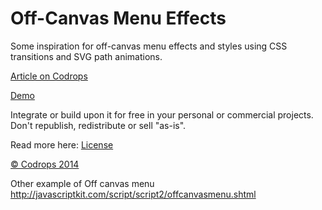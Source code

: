 Off-Canvas Menu Effects
=========

Some inspiration for off-canvas menu effects and styles using CSS transitions and SVG path animations. 

[Article on Codrops](http://tympanus.net/codrops/?p=20100)

[Demo](http://tympanus.net/Development/OffCanvasMenuEffects/)

Integrate or build upon it for free in your personal or commercial projects. Don't republish, redistribute or sell "as-is". 

Read more here: [License](http://tympanus.net/codrops/licensing/)

[© Codrops 2014](http://www.codrops.com)

Other example of Off canvas menu http://javascriptkit.com/script/script2/offcanvasmenu.shtml
